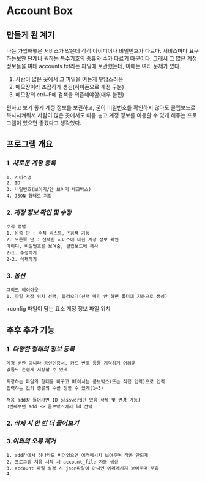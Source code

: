 # Account Box

## __만들게 된 계기__

나는 가입해놓은 서비스가 많은데 각각 아이디어나 비밀번호가 다르다. 서비스마다 요구하는보안 단계나 원하는 특수기호의 종류와 수가 다르기 때문이다.
그래서 그 많은 계정 정보들을 여태 accounts.txt라는 파일에 보관했는데, 이에는 여러 문제가 있다.

1. 사람이 많은 곳에서 그 파일을 여는게 부담스러움
2. 메모장이라 조잡하게 생김(하이픈으로 계정 구분)
3. 메모장의 ctrl+F에 검색을 의존해야함(매우 불편)

편하고 보기 좋게 계정 정보를 보관하고, 굳이 비밀번호를 확인하지 않아도
클립보드로 복사시켜줘서 사람이 많은 곳에서도 마음 놓고 계정 정보를 이용할 수 있게
해주는 프로그램이 있으면 좋겠다고 생각했다.

## __프로그램 개요__

### 1. _새로운 계정 등록_
    1. 서비스명
    2. ID
    3. 비밀번호(보이기/안 보이기 체크박스)
    4. JSON 형태로 저장


### 2. _계정 정보 확인 및 수정_
    수직 정렬
    1. 왼쪽 단 : 수직 리스트, *검색 기능
    2. 오른쪽 단 : 선택한 서비스에 대한 계정 정보 확인
    아이디, 비밀번호를 보여줌, 클립보드에 복사
    2-1. 수정하기
    2-2. 삭제하기


### 3. _옵션_
    그리드 레이아웃
    1. 파일 저장 위치 선택, 불러오기(선택 미리 안 하면 폴더에 자동으로 생성)

+config 파일이 담는 요소
계정 정보 파일 위치


## __추후 추가 기능__

### 1. _다양한 형태의 정보 등록_
    계정 뿐만 아니라 공인인증서, 카드 번호 등등 기억하기 어려운
    값들도 손쉽게 저장할 수 있게
    
    저장하는 파일의 형태를 바꾸고 UI에서는 콤보박스(또는 직접 입력)으로 입력
    입력하는 값의 종류의 수를 정할 수 있게(1~3)
    
    처음 add창 들어가면 ID password만 있음(삭제 및 변경 가능)
    3번째부턴 add -> 콤보박스에서 id 선택

### 2. _삭제 시 한 번 더 물어보기_

### 3._이외의 오류 제거_
    1. add칸에서 하나라도 비어있으면 에러메시지 보여주며 작동 안되게
    2. 프로그램 처음 시작 시 account_file 자동 생성
    3. account 파일 설정 시 json파일이 아니면 에러메시지 보여주며 무효
    4. 